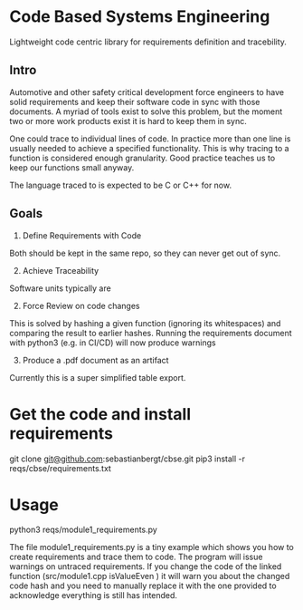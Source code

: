 # Code Based Systems Engineering

Lightweight code centric library for requirements definition and tracebility.

## Intro

Automotive and other safety critical development force engineers to have solid requirements and keep their software code in sync with those documents. A myriad of tools exist to solve this problem, but the moment two or more work products exist it is hard to keep them in sync.

One could trace to individual lines of code. In practice more than one line is usually needed to achieve a specified functionality. This is why tracing to a function is considered enough granularity. Good practice teaches us to keep our functions small anyway.

The language traced to is expected to be C or C++ for now.

## Goals
1. Define Requirements with Code

Both should be kept in the same repo, so they can never get out of sync.

2. Achieve Traceability

Software units typically are 

2. Force Review on code changes

This is solved by hashing a given function (ignoring its whitespaces) and comparing the result to earlier hashes. Running the requirements document with python3 (e.g. in CI/CD) will now produce warnings

3. Produce a .pdf document as an artifact

Currently this is a super simplified table export.

# Get the code and install requirements

git clone git@github.com:sebastianbergt/cbse.git
pip3 install -r reqs/cbse/requirements.txt 

# Usage

python3 reqs/module1_requirements.py

The file module1_requirements.py is a tiny example which shows you how to create requirements and trace them to code.
The program will issue warnings on untraced requirements. If you change the code of the linked function (src/module1.cpp isValueEven ) it will warn you about the changed code hash and you need to manually replace it with the one provided to acknowledge everything is still has intended.